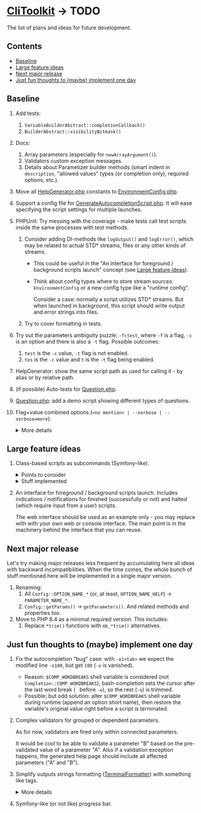 # [CliToolkit](../README.md) -> TODO

The list of plans and ideas for future development.

## Contents

- [Baseline](#baseline)
- [Large feature ideas](#large-feature-ideas)
- [Next major release](#next-major-release)
- [Just fun thoughts to (maybe) implement one day](#just-fun-thoughts-to-maybe-implement-one-day)

## Baseline

1. Add tests:
    1. `VariableBuilderAbstract::completionCallback()`
    1. `BuilderAbstract::visibilityBitmask()`
1. Docs:
    1. Array parameters (especially for `newArrayArgument()`).
    1. Validators custom exception messages.
    1. Details about Parametizer builder methods
       (smart indent in `description`, "allowed values" types (or completion only), required options, etc.).
1. Move all [HelpGenerator.php](../src/Parametizer/Config/HelpGenerator.php) constants
     to [EnvironmentConfig.php](../src/Parametizer/EnvironmentConfig.php).
1. Support a config file for
   [GenerateAutocompletionScript.php](../tools/cli-toolkit/ScriptClasses/GenerateAutocompletionScript.php). It will ease
   specifying the script settings for multiple launches.
1. PHPUnit: Try messing with the coverage - make tests call test scripts inside the same processes with test methods.
    1. Consider adding DI-methods like `logOutput()` and `logError()`, which may be related to actual STD* streams,
       files or any other kinds of streams.
        * This could be useful in the "An interface for foreground / background scripts launch" concept
          (see [Large feature ideas](#large-feature-ideas)).
        * Think about config types where to store stream sources: `EnvironmentConfig` or a new config type like
          a "runtime config".
          
          Consider a case: normally a script utilizes STD* streams. But when launched in background,
          this script should write output and error strings into files.
    1. Try to cover formatting in tests.
1. Try out the parameters ambiguity puzzle: `-fctest`, where `-f` is a flag, `-c` is an option and there is
   also a `-t` flag. Possible outcomes:
    1. `test` is the `-c` value, `-t` flag is not enabled.
    1. `tes` is the `-c` value and `t` is the `-t` flag being enabled.
1. HelpGenerator: show the same script path as used for calling it - by alias or by relative path.
1. (if possible) Auto-tests for [Question.php](../src/Question/Question.php).
1. [Question.php](../src/Question/Question.php): add a demo script showing different types of questions.
1. Flag+value combined options (`<no mention> | --verbose | --verbose=more`).

   <details>
   <summary>More details</summary>

   Possible states:
    * A parameter is not mentioned: the value is `null` or `false`.
    * A parameter is mentioned as a flag (no specific value): the value is `true` or some default.
    * A parameter is mentioned with a value.

   See also [symfony implementation](https://symfony.com/doc/current/console/input.html#options-with-optional-arguments)
   as an example.

   Points to consider:
    1. Solve the ambiguity:
        * For `-vo` always consider `-v` as an ordinal option (unless it is a flag-only option)
          and `o` as a value for `-v`.
          If `-v` is flag-only, then `o` should be a flag-like (a flag-only or a flag-or-option).
        * `-vv` should not be considered as the same flag mentioned twice (unless it is a flag-only option).
          It is an option `-v` with a value `v`.
        * For `-v more` consider `more` as a value for `-v` (unless `-v` is a flag-only option).
          If you want to pass `more` as an argument value and use flag-or-option `-v` as a flag, specify a double dash:
          `-v -- more`
    1. Show explicitly such an option type on a generated help page.

   Subtasks:
    1. `--help=more` shows hidden parameters (any visibility mask) like internal autocomplete-related
   parameters.

   </details>

## Large feature ideas

1. Class-based scripts as subcommands (Symfony-like).
    <details>
    <summary>Points to consider</summary>

    1. Renaming section:
        1. `ScriptDetector` -> `ScriptClassDetector`
            1. `ScriptDetector*Test` -> `ScriptClassDetector*Test`
        1. `ScriptAbstract` -> `ScriptClassAbstract`
    1. TEST
        1. - [x] [ScriptDetector.php](../src/Parametizer/Script/ScriptDetector.php):
            1. - [x] Base script classes detection.
            1. - [x] Consider a case: script classes are spread all over a huge project. The only search path is
                 the huge project's root directory. A full scan may take a while.

                 Consider caching:

                    * ~~by a setting and/or based on all scanned files count;~~
                    * ~~possible automatic invalidation condition;~~
                    * easy to use manual cache clear tool.
            1. - [x] No abstract classes are detected ~~and (if possible) loaded into memory~~.
            1. - [x] Final classes are detected too.
            1. - [x] Classes without namespaces are detected too.
            1. - [x] Several search paths.
            1. - [x] Exclude (black-list) exact paths ~~or parts of~~.
            1. - [x] ~~Force-include (white-over-black) parts of paths.~~
            1. - [x] ~~Force-include (white-over-black) exact paths.~~
            1. - [x] Invalid / not readable paths.
            1. - [x] Names are naturally sorted (`script2` is placed above `script10`).
            1. - [x] Do not process duplicate paths (local vs real paths).
        1. - [x] [ScriptLauncher.php](../src/Parametizer/Script/ScriptLauncher/ScriptLauncher.php)
            1. - [x] Defaults in the constructor: a detector (with caching DISabled) and a config.
        1. - [x] [ScriptAbstract.php](../src/Parametizer/Script/BuiltinSubcommand/ScriptAbstract.php)
            1. - [x] Simple and composite names (with sections).
            1. - [x] `getLocalName()` must not be empty.
            1. - [x] `getLocalName()` auto name generation:
                 `name`, `Name`, `SomeName`, `PDF`, `SomeNamePDF`, `PDFSomeName`, `SomePDFName`
        1. - [ ] [cli-toolkit](../tools/cli-toolkit)
            1. - [ ] [GenerateAutocompletionScript.php](../tools/cli-toolkit/ScriptClasses/GenerateAutocompletionScript.php)

                 Functional tests that compare an ideal file with a generated one.
            1. - [ ] [GenerateEnvConfig.php](../tools/cli-toolkit/ScriptClasses/GenerateEnvConfig.php)

                 Just assert generated file's contents.
    1. - [ ] Add the "first steps" files generator. Something that will help users to start using the library quickly
         and easily. For instance, it should create a launcher with some default detection (no cache), maybe add
         an autocompletion script right away, maybe generate a blank script class, etc.
    1. - [ ] [features-manual.md](features-manual.md):
        1. - [ ] Built-in subcommands.
            1. - [ ] `list` as a default value.
                 No other parameters are processed correctly unless `list` is specified explicitly.
        1. - [ ] [ScriptAbstract.php](../src/Parametizer/Script/ScriptAbstract.php)
        1. - [ ] [ScriptDetector.php](../src/Parametizer/Script/ScriptDetector.php)
        1. - [ ] [launcher.php](../tools/cli-toolkit/launcher.php)
        1. - [ ] `ConfigBuilder::shortDescription()`
    1. - [ ] Scripts launcher may detect ordinal Parametizer-based scripts
         (one of the launcher / "_Environment Config_" config settings).

         Thoughts about such scripts naming:
        * Generate default names by minimal unambiguous paths.
        * Add a Parametizer config option to set a script name (and aliases). Use it as a way to detect such scripts
          and add those to a launcher available commands list.
    1. - [ ] Implement a "typo guesser" like in `composer`:
         
         ```
         $ composer lizstz


         Command "lizstz" is not defined.
         
         
         Do you want to run "list" instead?  (yes/no) [no]:
         >
         ```
    1. - [ ] Support single-named aliases: `cli-toolkit:generate-autocompletion-scripts` is the "main" name for
         a script, that may be also called via `gas` or `generate-completion` aliases.

         ... Or try making a subcommand alias via an autocompletion script.
    1. - [ ] Detected script names may be accessed as subcommand names by specifying their full names
         (autocomplete-powered) or unambiguous first characters substrings (like in Symfony console) - if there are
         scripts `clear-cache` and `clone-config`, the unambiguous enough substrings are `cle` and `clo` respectively.
        1. - [ ] (like in Symfony) In case of composite names each name substring should be mentioned - for
             `cli-toolkit:generate-autocompletion-scripts` you should specify `c:g`
             (if it is unambiguous enough - there are no other scripts named `c*:g*`).
        1. - [ ] Support showing minimum unambiguous shortcuts via the runner list command
             (switched on/off by a flag option).
    1. - [ ] Add a scripts launcher generator that initially stores a path to the CliToolkit engine.
         
         In future, there may also be a path to a settings config file (see the "_Environment Config_" feature below)
         or the config contents itself.
    1. - [ ] Add an alternate script detector. Use it inside
         [GenerateAutocompletionScript.php](../tools/cli-toolkit/ScriptClasses/GenerateAutocompletionScript.php).
        1. - [ ] Plain Parametizer-based scripts.
        1. - [ ] Regular plain scripts.
        1. - [ ] Different detections within a single process.

             Consider a case: search `A/×` except `A/z/×` and set the alias `one`. Then search `A/z/×` and set
             the alias `another`. It may be solved via several `detect()` calls with different search settings.
    1. - [ ] Consider adding even more [backward incompatibilities](todo.md#next-major-release) or delaying
       the next major release, see [already implemented backward incompatibilities](changelog.md#v300).

    </details>
    <details>
    <summary>Stuff implemented</summary>

    1. - [x] Support composite names: 2 parts at least - `section:script` (like in Symfony).
         Single named scripts should be allowed too.
        1. - [x] Also try to allow any amount of parts in a script full name (3, 4, ..., N).
    1. - [x] Remove now obsolete "plain" scripts from `tools/cli-toolkit`
         or replace repeating code with script classes usages.
    1. - [x] Add a built-in subcommand `list` to list all detected scripts with their names and short descriptions.
         Also consider this:
        1. - [x] Update [GenerateMassTestScripts.php](../tools/cli-toolkit/ScriptClasses/Internal/GenerateMassTestScripts.php)
             by adding name sections.
        1. - [x] Add the command automatically for all configs with switches.
        1. - [x] Add filtering by a substring.
        1. - [x] Support different output formats.
        1. - [x] Modify `--help` callback for a script with subcommands: if there is more than X subcommands available,
             do not show the full list of subcommands with usages, mention `list` subcommand instead.
        1. - [x] Use the same mechanism to add `help` subcommand,
             e.g. `git help status` is the same as `git status --help`.
            * The `help` subcommand should be added automatically for each config with a subcommand.
            * Possible values are all available subcommand names for the same switch.
        1. - [x] Update [changelog.md](changelog.md)
    1. - [x] Refactoring stage:
        1. - [x] Rename [utils](../tests/utils) to `Utils` (directory and namespace).
        1. - [x] Apply `TestUtils::newConfig()` in all test scripts.
        1. - [x] Remove `@noinspection SpellCheckingInspection` where possible
             by replacing substrings with "more typo friendly".
    1. - [x] Make `list` as the default value for a subcommand switch.
    1. - [x] Ensure a parent config parameter is not shadowed by a subcommand name as a key for
         a subcommand request subarray.

         Example: add `list` argument to a launcher and lose it's value after `CliRequestProcessor` replaces it with
         `list` subcommand branch request.
    1. - [x] Add manual short description support - in case automatic short description is not so good.
        1. - [x] Add a short description to built-in subcommands where needed.
    1. - [x] Add `ScriptLauncher` to keep all launchers common code.
        * [ScriptDetector.php](../src/Parametizer/Script/ScriptDetector.php) may be created by default with
          a single search path `__DIR__` and its own path as an exception.
    1. - [x] Support `EnvironmentConfig` setup:
        1. - [x] ~~See if `$_SERVER` may be used instead of `debug_backtrace()`.~~
        1. - [x] A script class skeleton should support a method to set an `EnvironmentConfig` instance received from
             a script launcher or (otherwise) created from scratch (including the config file autoloader).
            * ~~If an `EnvironmentConfig` instance is passed from a launcher to a script class, it should be treated
              as a default config (not a forced only-config) - a script class should be able to _update_ parameters.~~
        1. - [x] ~~Think about the load priorities: a) launcher env config instance,
             b) script class subtree config files.~~
        1. - [x] ~~Try easing `ScriptAbstract::getConfiguration()` declaration, consider making an empty `ConfigBuilder`
             instance "automatically" by making `getConfiguration()` non-static or in a separate method.~~
   1. - [x] Make `newSubcommandSwitch()` optional.

        Only a single subcommand switch is possible, so there is no need to specify its name explicitly
        (but it's still should be possible if customization is preferred).

        Also, rename  throughout the whole project:

       1. - [x] "subcommandValue" to "subcommandName".
       1. - [x] "subcommand value" to "subcommand name".
       1. - [x] "subcommandSwitchValue" to "subcommandName".
   1. - [x] Test performance on many files.
       1. - [x] Create test classes generator to generate lost of class-based scripts.
       1. - [x] Compare file tokenizer vs regexp.
           * Tokenizer works 20% slower, same memory usage. Replaced with regexp.
       1. - [x] A generated launcher should also show time elapsed and RAM usage.
       1. - [x] ~~Remove
            [GenerateMassTestScripts.php](../tools/cli-toolkit/ScriptClasses/Internal/GenerateMassTestScripts.php) from
            the launcher, make it not detectable by
            [GenerateAutocompletionScript.php](../tools/cli-toolkit/ScriptClasses/GenerateAutocompletionScript.php).~~
       1. - [x] Try removing script name parts and subcommand name regexp validations. Think if caching is needed.
       1. - [x] Consider adding optional caching in [ScriptDetector.php](../src/Parametizer/Script/ScriptDetector.php).
           * Searching in large projects (~ 5GB) may last for 30+ seconds!
       1. - [x] Test `EnvironmentConfig` config autoload performance with lots (1K+) of files.
    </details>
1. An interface for foreground / background scripts launch. Includes indications / notifications
   for finished (successfully or not) and halted (which require input from a user) scripts.

   The web interface should be used as an example only - you may replace with with your own web or console interface.
   The main point is in the machinery behind the interface that you can reuse.

## Next major release

Let's try making major releases less frequent by accumulating here all ideas with backward incompatibilities.
When the time comes, the whole bunch of stuff mentioned here will be implemented in a single major version.

1. Renaming:
    1. All `Config::OPTION_NAME_*` (or, at least, `OPTION_NAME_HELP`) -> `PARAMETER_NAME_*`.
    1. `Config::getParams()` -> `getParameters()`. And related methods and properties too.
1. Move to PHP 8.4 as a minimal required version. This includes:
    1. Replace `*trim()` functions with `mb_*trim()` alternatives.

## Just fun thoughts to (maybe) implement one day

1. Fix the autocompletion "bug" case: with `-o1<tab>` we expect the modified line `-o100`,
   but get `100` (`-o` is vanished).
    * Reason: `$COMP_WORDBREAKS` shell variable is considered (not `Completion::COMP_WORDBREAKS`), bash-completion
      sets the cursor after the last word break (` ` before `-o`), so the rest (`-o`) is trimmed.
    * Possible, but odd solution: alter `$COMP_WORDBREAKS` shell variable during runtime (append an option short name),
      then restore the variable's original value right before a script is terminated.
1. Complex validators for grouped or dependent parameters.

   As for now, validators are fired only within connected parameters.

   It would be cool to be able to validate a parameter "B" based on the pre-validated value of a parameter "A".
   Also if a validation exception happens, the generated help page should include all affected parameters
   ("A" and "B").
1. Simplify outputs strings formatting ([TerminalFormatter](../src/TerminalFormatter.php)) with something like tags.

   <details>
   <summary>More details</summary>

   Something like `"value: '<itemValue>{$value}</itemValue>'"` instead of
   `"value: '" . $errorFormatter->itemValue($value) . "'"`.
   See also [symfony coloring](https://symfony.com/doc/current/console/coloring.html) as an example.

   Points to consider:
    * If formatting is disabled, the tags should be stripped from strings before outputting.
    * Ignore (for formatting or stripping) not supported tags.
    * Create a mean to escape a tag - to output it as is (for instance, as a formatting example).
    * Use this feature to improve current built-in formatting - to simplify and shorten the code.
   </details>
1. Symfony-like (or not like) progress bar.
